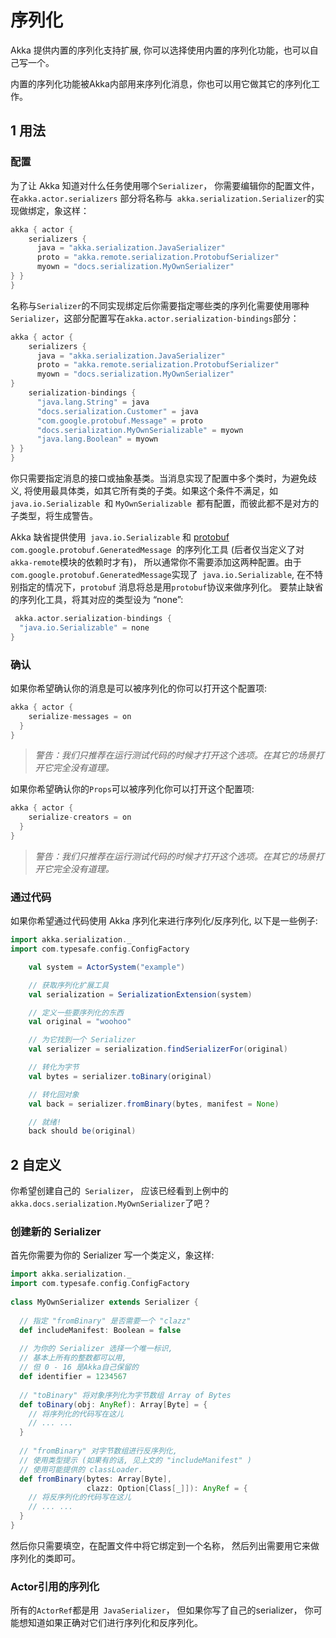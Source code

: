 # 序列化

Akka 提供内置的序列化支持扩展, 你可以选择使用内置的序列化功能，也可以自己写一个。

内置的序列化功能被Akka内部用来序列化消息，你也可以用它做其它的序列化工作。

## 1 用法

### 配置

为了让 Akka 知道对什么任务使用哪个` Serializer `， 你需要编辑你的配置文件， 在`akka.actor.serializers` 部分将名称与` akka.serialization.Serializer`的实现做绑定，象这样：

```scala
akka { actor {
    serializers {
      java = "akka.serialization.JavaSerializer"
      proto = "akka.remote.serialization.ProtobufSerializer"
      myown = "docs.serialization.MyOwnSerializer"
} }
}
```

名称与` Serializer `的不同实现绑定后你需要指定哪些类的序列化需要使用哪种` Serializer`，这部分配置写在`akka.actor.serialization-bindings`部分：

```scala
akka { actor {
    serializers {
      java = "akka.serialization.JavaSerializer"
      proto = "akka.remote.serialization.ProtobufSerializer"
      myown = "docs.serialization.MyOwnSerializer"
}
    serialization-bindings {
      "java.lang.String" = java
      "docs.serialization.Customer" = java
      "com.google.protobuf.Message" = proto
      "docs.serialization.MyOwnSerializable" = myown
      "java.lang.Boolean" = myown
} }
}
```

你只需要指定消息的接口或抽象基类。当消息实现了配置中多个类时，为避免歧义, 将使用最具体类，如其它所有类的子类。如果这个条件不满足，如`java.io.Serializable `和 `MyOwnSerializable `都有配置，而彼此都不是对方的子类型，将生成警告。

Akka 缺省提供使用` java.io.Serializable` 和 [protobuf](http://code.google.com/p/protobuf/) `com.google.protobuf.GeneratedMessage `的序列化工具 (后者仅当定义了对` akka-remote `模块的依赖时才有)， 所以通常你不需要添加这两种配置。由于` com.google.protobuf.GeneratedMessage `实现了` java.io.Serializable`, 在不特别指定的情况下，`protobuf` 消息将总是用` protobuf `协议来做序列化。 要禁止缺省的序列化工具，将其对应的类型设为 “none”:

```scala
￼akka.actor.serialization-bindings {
  "java.io.Serializable" = none
}
```

### 确认

如果你希望确认你的消息是可以被序列化的你可以打开这个配置项:

```scala
akka { actor {
    serialize-messages = on
  }
}
```

> *警告：我们只推荐在运行测试代码的时候才打开这个选项。在其它的场景打开它完全没有道理。*

如果你希望确认你的` Props `可以被序列化你可以打开这个配置项:

```scala
akka { actor {
    serialize-creators = on
  }
}
```
> *警告：我们只推荐在运行测试代码的时候才打开这个选项。在其它的场景打开它完全没有道理。*

### 通过代码

如果你希望通过代码使用 Akka 序列化来进行序列化/反序列化, 以下是一些例子:

```scala
import akka.serialization._
import com.typesafe.config.ConfigFactory

    val system = ActorSystem("example")

    // 获取序列化扩展工具
    val serialization = SerializationExtension(system)

    // 定义一些要序列化的东西
    val original = "woohoo"

    // 为它找到一个 Serializer
    val serializer = serialization.findSerializerFor(original)

    // 转化为字节
    val bytes = serializer.toBinary(original)

    // 转化回对象
    val back = serializer.fromBinary(bytes, manifest = None)

    // 就绪!
    back should be(original)
```

## 2 自定义

你希望创建自己的` Serializer`， 应该已经看到上例中的` akka.docs.serialization.MyOwnSerializer `了吧？

### 创建新的 Serializer

首先你需要为你的 Serializer 写一个类定义，象这样:

```scala
import akka.serialization._
import com.typesafe.config.ConfigFactory
 
class MyOwnSerializer extends Serializer {
 
  // 指定 "fromBinary" 是否需要一个 "clazz" 
  def includeManifest: Boolean = false
 
  // 为你的 Serializer 选择一个唯一标识,
  // 基本上所有的整数都可以用,
  // 但 0 - 16 是Akka自己保留的
  def identifier = 1234567
 
  // "toBinary" 将对象序列化为字节数组 Array of Bytes
  def toBinary(obj: AnyRef): Array[Byte] = {
    // 将序列化的代码写在这儿
    // ... ...
  }
 
  // "fromBinary" 对字节数组进行反序列化,
  // 使用类型提示 (如果有的话, 见上文的 "includeManifest" )
  // 使用可能提供的 classLoader.
  def fromBinary(bytes: Array[Byte],
                 clazz: Option[Class[_]]): AnyRef = {
    // 将反序列化的代码写在这儿
    // ... ...
  }
}
```

然后你只需要填空，在配置文件中将它绑定到一个名称， 然后列出需要用它来做序列化的类即可。

### Actor引用的序列化

所有的` ActorRef `都是用` JavaSerializer`， 但如果你写了自己的serializer， 你可能想知道如果正确对它们进行序列化和反序列化。



